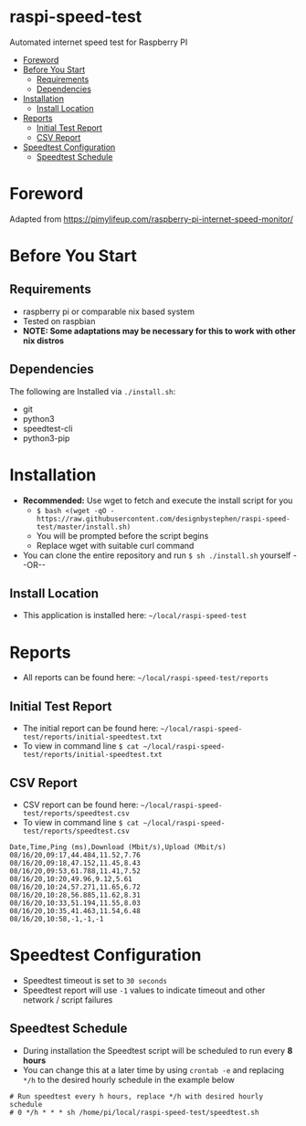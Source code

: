 # raspi-speed-test <!-- omit in toc -->
Automated internet speed test for Raspberry PI

- [Foreword](#foreword)
- [Before You Start](#before-you-start)
  - [Requirements](#requirements)
  - [Dependencies](#dependencies)
- [Installation](#installation)
  - [Install Location](#install-location)
- [Reports](#reports)
  - [Initial Test Report](#initial-test-report)
  - [CSV Report](#csv-report)
- [Speedtest Configuration](#speedtest-configuration)
  - [Speedtest Schedule](#speedtest-schedule)

# Foreword
Adapted from https://pimylifeup.com/raspberry-pi-internet-speed-monitor/

# Before You Start
## Requirements
- raspberry pi or comparable nix based system
- Tested on raspbian
- **NOTE: Some adaptations may be necessary for this to work with other nix distros**

## Dependencies
  The following are Installed via `./install.sh`:
- git
- python3
- speedtest-cli
- python3-pip

# Installation
- **Recommended:** Use wget to fetch and execute the install script for you
    - `$ bash <(wget -qO - https://raw.githubusercontent.com/designbystephen/raspi-speed-test/master/install.sh)`
    - You will be prompted before the script begins
    - Replace wget with suitable curl command
- You can clone the entire repository and run `$ sh ./install.sh` yourself --OR--

## Install Location
- This application is installed here: `~/local/raspi-speed-test`

# Reports
- All reports can be found here: `~/local/raspi-speed-test/reports`

## Initial Test Report
- The initial report can be found here: `~/local/raspi-speed-test/reports/initial-speedtest.txt`
- To view in command line `$ cat ~/local/raspi-speed-test/reports/initial-speedtest.txt`

## CSV Report
- CSV report can be found here: `~/local/raspi-speed-test/reports/speedtest.csv`
- To view in command line `$ cat ~/local/raspi-speed-test/reports/speedtest.csv`

```
Date,Time,Ping (ms),Download (Mbit/s),Upload (Mbit/s)
08/16/20,09:17,44.484,11.52,7.76
08/16/20,09:18,47.152,11.45,8.43
08/16/20,09:53,61.788,11.41,7.52
08/16/20,10:20,49.96,9.12,5.61
08/16/20,10:24,57.271,11.65,6.72
08/16/20,10:28,56.885,11.62,8.31
08/16/20,10:33,51.194,11.55,8.03
08/16/20,10:35,41.463,11.54,6.48
08/16/20,10:58,-1,-1,-1
```

# Speedtest Configuration
- Speedtest timeout is set to `30 seconds`
- Speedtest report will use `-1` values to indicate timeout and other network / script failures

## Speedtest Schedule
- During installation the Speedtest script will be scheduled to run every **8 hours**
- You can change this at a later time by using `crontab -e` and replacing `*/h` to the desired hourly schedule in the example below
 
```
# Run speedtest every h hours, replace */h with desired hourly schedule
# 0 */h * * * sh /home/pi/local/raspi-speed-test/speedtest.sh

```
